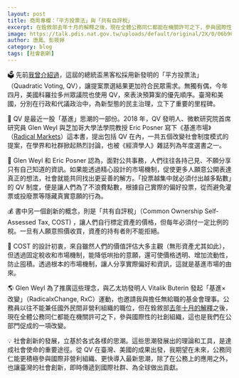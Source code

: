 ```yaml
---
layout: post
title: 商周專欄：「平方投票法」與「共有自評稅」
excerpt: 在銓敘部去年十月的解釋之後，現在全體公務同仁都能在機關許可之下，參與國際性的社創組織，這也是我們在公部門促成的一項改變。
image: https://talk.pdis.nat.gov.tw/uploads/default/original/2X/0/06b90db7e18c8b1d288d2f565ae1141f14483a11.jpeg
author: 唐鳳、彭筱婷
category: blog
tags: [社會創新]
---
```


🗳 先前[我曾介紹過](https://pdis.nat.gov.tw/zh-TW/blog/%E5%95%86%E5%91%A8%E5%B0%88%E6%AC%84-%E4%BD%A0%E4%BE%86%E8%A8%B1%E9%A1%98-%E5%85%A8%E6%B0%91-%E9%82%84%E9%A1%98/)，這屆的總統盃黑客松採用新發明的「平方投票法」（Quadratic Voting, QV），讓提案票選結果更加符合民眾需求。無獨有偶，今年四月，美國科羅拉多州眾議院也使用 QV，來表決預算案的優先順序。臺灣和美國，分別在行政和代議政治中，為新型態的民主治理，立下了重要的里程碑。

🎪 QV 是最近一股「基進」思潮的一部份。2018 年，QV 發明人、微軟研究院首席研究員 Glen Weyl 與芝加哥大學法學院教授 Eric Posner 寫下《基進市場》（[Radical Markets](http://radicalmarkets.com/)）這本書，提出包括 QV 在內，一共五個改變社會制度模式的提案，在學界和社群掀起熱烈討論，也被《經濟學人》雜誌列為年度選書之一。

📢 Glen Weyl 和 Eric Posner 認為，面對公共事務，人們往往各持己見、不願分享只有自己知道的資訊。如果能透過精心設計的市場機制，促使更多人願意公開表達真正的想法，社會就能共同找出更妥善的解方。「投票越集中就必須付出越多點數」的 QV 制度，便是讓人們為了不浪費點數，根據自己實際的偏好投票，從而避免灌票或投廢票等隱藏真實意願的行為。

💰 書中另一個創新的概念，則是「共有自評稅」（Common Ownership Self-Assessed Tax, COST) ，讓人們自行標定資產的價格，但每年必須付一定比例的稅。一旦有人願意照價收買，資產的持有者則不能拒絕。

🛒 COST 的設計初衷，來自雖然人們的價值評估大多主觀（無形資產尤其如此），但透過固定稅收和市場機制，能降低哄抬的意願，還可使價格透明、增加流動性，防止囤積。透過根本的市場機制，讓人分享實際偏好和資訊，這就是基進市場的由來。

🌎 Glen Weyl 為了推廣這些理念，與乙太坊發明人 Vitalik Buterin 發起「基進×改變」（RadicalxChange, RxC）運動，也邀請我與擔任無給職的基金會理事。公務員以往不能兼任國外民間非營利組織的職位，但在銓敘部[去年十月的解釋](https://issuu.com/pdis.tw/docs/__pdf-x?e=0)之後，現在全體公務同仁都能在機關許可之下，參與國際性的社創組織，這也是我們在公部門促成的一項改變。

💡 社會創新的發展，立基於各式各樣的思潮。這些思潮發展出的理論和工具，是達成社會使命的重要途徑。從 QV 在臺灣、美國的成果出發，我期望在未來，公務同仁能更積極參與國際非營利組織、更快導入最新思潮，除了在公務上的應用之外，也讓臺灣的社會創新，即時傳遞到國際社群、為全球做出貢獻。
